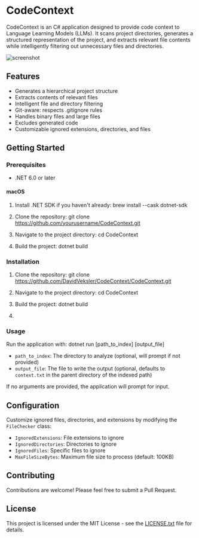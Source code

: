 # CodeContext

CodeContext is an C# application designed to provide code context to Language Learning Models (LLMs). 
It scans project directories, generates a structured representation of the project, and extracts relevant file contents while intelligently filtering out unnecessary files and directories.

![screenshot](https://github.com/DavidVeksler/CodeContext/blob/master/screenshot.png?raw=true)

## Features

- Generates a hierarchical project structure
- Extracts contents of relevant files
- Intelligent file and directory filtering
- Git-aware: respects .gitignore rules
- Handles binary files and large files
- Excludes generated code
- Customizable ignored extensions, directories, and files

## Getting Started

### Prerequisites

- .NET 6.0 or later

#### macOS

1. Install .NET SDK if you haven't already:
brew install --cask dotnet-sdk

2. Clone the repository:
git clone https://github.com/yourusername/CodeContext.git

3. Navigate to the project directory:
cd CodeContext

4. Build the project:
dotnet build

### Installation

1. Clone the repository:
git clone https://github.com/DavidVeksler/CodeContext/CodeContext.git

2. Navigate to the project directory:
cd CodeContext

3. Build the project:
dotnet build

1. 
### Usage

Run the application with:
dotnet run [path_to_index] [output_file]

- `path_to_index`: The directory to analyze (optional, will prompt if not provided)
- `output_file`: The file to write the output (optional, defaults to `context.txt` in the parent directory of the indexed path)

If no arguments are provided, the application will prompt for input.

## Configuration

Customize ignored files, directories, and extensions by modifying the `FileChecker` class:

- `IgnoredExtensions`: File extensions to ignore
- `IgnoredDirectories`: Directories to ignore
- `IgnoredFiles`: Specific files to ignore
- `MaxFileSizeBytes`: Maximum file size to process (default: 100KB)

## Contributing

Contributions are welcome! Please feel free to submit a Pull Request.

## License

This project is licensed under the MIT License - see the [LICENSE.txt](LICENSE) file for details.
